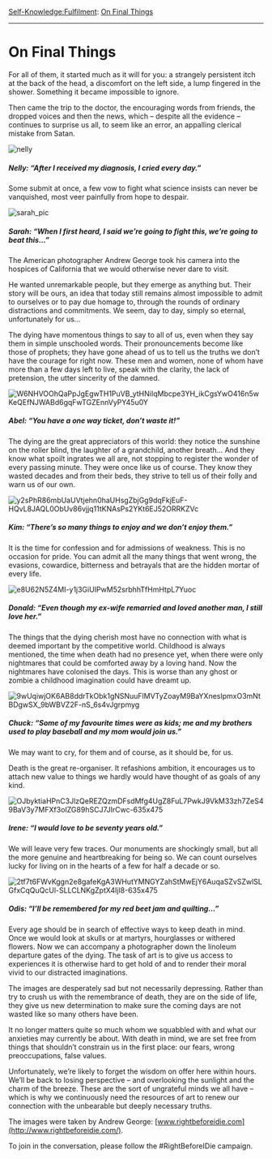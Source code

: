 [Self-Knowledge:](https://www.theschooloflife.com/thebookoflife/category/self-knowledge/)[Fulfilment](https://www.theschooloflife.com/thebookoflife/category/self-knowledge/fulfilment/): [On Final Things](https://www.theschooloflife.com/thebookoflife/on-final-things/)

* * *

# On Final Things

For all of them, it started much as it will for you: a strangely persistent itch at the back of the head, a discomfort on the left side, a lump fingered in the shower. Something it became impossible to ignore.

Then came the trip to the doctor, the encouraging words from friends, the dropped voices and then the news, which – despite all the evidence – continues to surprise us all, to seem like an error, an appalling clerical mistake from Satan.

![nelly](https://www.theschooloflife.com/thebookoflife/wp-content/uploads/2014/09/nelly.jpg)

##### Nelly: “After I received my diagnosis, I cried every day.”

Some submit at once, a few vow to fight what science insists can never be vanquished, most veer painfully from hope to despair.

![sarah_pic](https://www.theschooloflife.com/thebookoflife/wp-content/uploads/2014/09/sarah_pic.jpg)

##### Sarah: “When I first heard, I said we’re going to fight this, we’re going to beat this…”

The American photographer Andrew George took his camera into the hospices of California that we would otherwise never dare to visit.

He wanted unremarkable people, but they emerge as anything but. Their story will be ours, an idea that today still remains almost impossible to admit to ourselves or to pay due homage to, through the rounds of ordinary distractions and commitments. We seem, day to day, simply so eternal, unfortunately for us…

The dying have momentous things to say to all of us, even when they say them in simple unschooled words. Their pronouncements become like those of prophets; they have gone ahead of us to tell us the truths we don’t have the courage for right now. These men and women, none of whom have more than a few days left to live, speak with the clarity, the lack of pretension, the utter sincerity of the damned.

![W6NHVOOhQaPpJgEgwTH1PuVB_ytHNiIqMbcpe3YH_ikCgsYwO416n5wKeQEfNJWABd6gqFwTGZEnnVyPY45u0Y](https://www.theschooloflife.com/thebookoflife/wp-content/uploads/2014/09/W6NHVOOhQaPpJgEgwTH1PuVB_ytHNiIqMbcpe3YH_ikCgsYwO416n5wKeQEfNJWABd6gqFwTGZEnnVyPY45u0Y.jpg)

##### Abel: “You have a one way ticket, don’t waste it!”

The dying are the great appreciators of this world: they notice the sunshine on the roller blind, the laughter of a grandchild, another breath… And they know what spoilt ingrates we all are, not stopping to register the wonder of every passing minute. They were once like us of course. They know they wasted decades and from their beds, they strive to tell us of their folly and warn us of our own.

![y2sPhR86mbUaUVtjehn0haUHsgZbjGg9dqFkjEuF-HQvL8JAQL0ObUv86vjjq11tKNAsPs2YKt6EJ52ORRKZVc](https://www.theschooloflife.com/thebookoflife/wp-content/uploads/2014/09/y2sPhR86mbUaUVtjehn0haUHsgZbjGg9dqFkjEuF-HQvL8JAQL0ObUv86vjjq11tKNAsPs2YKt6EJ52ORRKZVc.jpg)

##### Kim: “There’s so many things to enjoy and we don’t enjoy them.”

It is the time for confession and for admissions of weakness. This is no occasion for pride. You can admit all the many things that went wrong, the evasions, cowardice, bitterness and betrayals that are the hidden mortar of every life.

![e8U62N5Z4MI-y1j3GiUIPwM52srbhhTfHmHtpL7Yuoc](https://www.theschooloflife.com/thebookoflife/wp-content/uploads/2014/09/e8U62N5Z4MI-y1j3GiUIPwM52srbhhTfHmHtpL7Yuoc.jpg)

##### Donald: “Even though my ex-wife remarried and loved another man, I still love her.”

The things that the dying cherish most have no connection with what is deemed important by the competitive world. Childhood is always mentioned, the time when death had no presence yet, when there were only nightmares that could be comforted away by a loving hand. Now the nightmares have colonised the days. This is worse than any ghost or zombie a childhood imagination could have dreamt up.

![9wUqiwjOK6AB8ddrTkObk1gNSNuuFlMVTyZoayM9BaYXnesIpmxO3mNtBDgwSX_9bWBVZ2F-nS_6s4vJgrpmyg](https://www.theschooloflife.com/thebookoflife/wp-content/uploads/2014/09/9wUqiwjOK6AB8ddrTkObk1gNSNuuFlMVTyZoayM9BaYXnesIpmxO3mNtBDgwSX_9bWBVZ2F-nS_6s4vJgrpmyg.jpg)

##### Chuck: “Some of my favourite times were as kids; me and my brothers used to play baseball and my mom would join us.”

We may want to cry, for them and of course, as it should be, for us.

Death is the great re-organiser. It refashions ambition, it encourages us to attach new value to things we hardly would have thought of as goals of any kind.

![OJbyktiaHPnC3JlzQeREZQzmDFsdMfg4UgZ8FuL7PwkJ9VkM33zh7ZeS49BaV3y7MFXf3oIZG89hSCJ7JIrCwc-635x475](https://www.theschooloflife.com/thebookoflife/wp-content/uploads/2014/09/OJbyktiaHPnC3JlzQeREZQzmDFsdMfg4UgZ8FuL7PwkJ9VkM33zh7ZeS49BaV3y7MFXf3oIZG89hSCJ7JIrCwc-635x475.jpg)

##### Irene: “I would love to be seventy years old.”

We will leave very few traces. Our monuments are shockingly small, but all the more genuine and heartbreaking for being so. We can count ourselves lucky for living on in the hearts of a few for half a decade or so.

![2tf7t6FWvKggn2e8gafeKgA3WHutYMNGYZahStMwEjY6AuqaSZvSZwlSLGfxCqQuQcUl-SLLCLNKgZptX4Ijl8-635x475](https://www.theschooloflife.com/thebookoflife/wp-content/uploads/2014/09/2tf7t6FWvKggn2e8gafeKgA3WHutYMNGYZahStMwEjY6AuqaSZvSZwlSLGfxCqQuQcUl-SLLCLNKgZptX4Ijl8-635x475.jpg)

##### Odis: “I’ll be remembered for my red beet jam and quilting…”

Every age should be in search of effective ways to keep death in mind. Once we would look at skulls or at martyrs, hourglasses or withered flowers. Now we can accompany a photographer down the linoleum departure gates of the dying. The task of art is to give us access to experiences it is otherwise hard to get hold of and to render their moral vivid to our distracted imaginations.

The images are desperately sad but not necessarily depressing. Rather than try to crush us with the remembrance of death, they are on the side of life, they give us new determination to make sure the coming days are not wasted like so many others have been.

It no longer matters quite so much whom we squabbled with and what our anxieties may currently be about. With death in mind, we are set free from things that shouldn’t constrain us in the first place: our fears, wrong preoccupations, false values.

Unfortunately, we’re likely to forget the wisdom on offer here within hours. We’ll be back to losing perspective – and overlooking the sunlight and the charm of the breeze. These are the sort of ungrateful minds we all have – which is why we continuously need the resources of art to renew our connection with the unbearable but deeply necessary truths.

The images were taken by Andrew George: [www.rightbeforeidie.com](http://www.rightbeforeidie.com/).

To join in the conversation, please follow the #RightBeforeIDie campaign.
